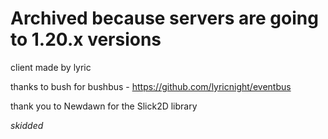 
# **Archived because servers are going to 1.20.x versions** 


client made by lyric

thanks to bush for bushbus - https://github.com/lyricnight/eventbus

thank you to Newdawn for the Slick2D library

_skidded_

